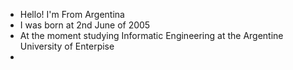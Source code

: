 - Hello! I'm From Argentina
- I was born at 2nd June of 2005
- At the moment studying Informatic Engineering at the Argentine University of Enterpise
- 
